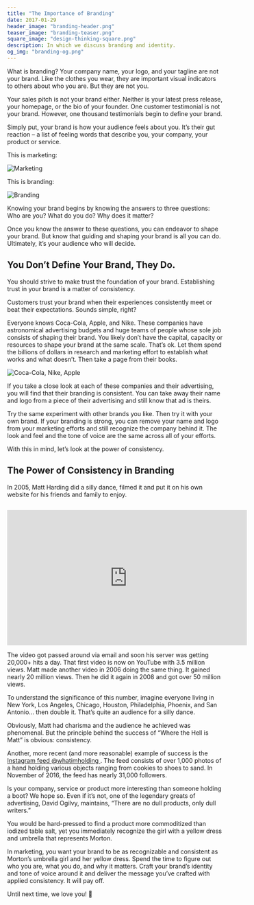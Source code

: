 ```yaml
---
title: "The Importance of Branding"
date: 2017-01-29
header_image: "branding-header.png"
teaser_image: "branding-teaser.png"
square_image: "design-thinking-square.png"
description: In which we discuss branding and identity.
og_img: "branding-og.png"
---
```


What is branding? Your company name, your logo, and your tagline are not your brand. Like the clothes you wear, they are important visual indicators to others about who you are. But they are not you.

Your sales pitch is not your brand either. Neither is your latest press release, your homepage, or the bio of your founder. One customer testimonial is not your brand. However, one thousand testimonials begin to define your brand.

Simply put, your brand is how your audience feels about you. It’s their gut reaction – a list of feeling words that describe you, your company, your product or service.

This is marketing:

![ Marketing ]( /img/blog/marketing.png )

This is branding:

![ Branding ]( /img/blog/branding.png )

Knowing your brand begins by knowing the answers to three questions: Who are you? What do you do? Why does it matter?

Once you know the answer to these questions, you can endeavor to shape your brand. But know that guiding and shaping your brand is all you can do. Ultimately, it’s your audience who will decide.

## You Don’t Define Your Brand, They Do.

You should strive to make trust the foundation of your brand. Establishing trust in your brand is a matter of consistency.

Customers trust your brand when their experiences consistently meet or beat their expectations. Sounds simple, right?

Everyone knows Coca-Cola, Apple, and Nike. These companies have astronomical advertising budgets and huge teams of people whose sole job consists of shaping their brand. You likely don’t have the capital, capacity or resources to shape your brand at the same scale. That’s ok. Let them spend the billions of dollars in research and marketing effort to establish what works and what doesn’t. Then take a page from their books.

![ Coca-Cola, Nike, Apple ]( /img/blog/branding-logos.png)

If you take a close look at each of these companies and their advertising, you will find that their branding is consistent. You can take away their name and logo from a piece of their advertising and still know that ad is theirs.

Try the same experiment with other brands you like. Then try it with your own brand. If your branding is strong, you can remove your name and logo from your marketing efforts and still recognize the company behind it. The look and feel and the tone of voice are the same across all of your efforts.

With this in mind, let’s look at the power of consistency.

## The Power of Consistency in Branding

In 2005, Matt Harding did a silly dance, filmed it and put it on his own website for his friends and family to enjoy.

<iframe width="560" height="315" src="https://www.youtube.com/embed/Pwe-pA6TaZk" frameborder="0" allow="autoplay; encrypted-media" style="margin-top: 1em" allowfullscreen></iframe>

The video got passed around via email and soon his server was getting 20,000+ hits a day. That first video is now on YouTube with 3.5 million views. Matt made another video in 2006 doing the same thing. It gained nearly 20 million views. Then he did it again in 2008 and got over 50 million views.

To understand the significance of this number, imagine everyone living in New York, Los Angeles, Chicago, Houston, Philadelphia, Phoenix, and San Antonio… then double it. That’s quite an audience for a silly dance.

Obviously, Matt had charisma and the audience he achieved was phenomenal. But the principle behind the success of “Where the Hell is Matt” is obvious: consistency.

Another, more recent (and more reasonable) example of success is the [ Instagram feed @whatimholding ](https://www.instagram.com/whatimholding/). The feed consists of over 1,000 photos of a hand holding various objects ranging from cookies to shoes to sand. In November of 2016, the feed has nearly 31,000 followers.

Is your company, service or product more interesting than someone holding a boot? We hope so. Even if it’s not, one of the legendary greats of advertising, David Ogilvy, maintains, “There are no dull products, only dull writers.”

You would be hard-pressed to find a product more commoditized than iodized table salt, yet you immediately recognize the girl with a yellow dress and umbrella that represents Morton.

In marketing, you want your brand to be as recognizable and consistent as Morton’s umbrella girl and her yellow dress. Spend the time to figure out who you are, what you do, and why it matters. Craft your brand’s identity and tone of voice around it and deliver the message you’ve crafted with applied consistency. It will pay off.

Until next time, we love you! &#128140;

